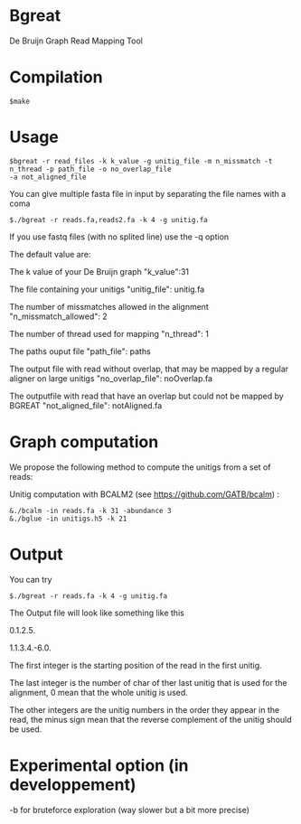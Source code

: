 Bgreat
=====
De Bruijn Graph Read Mapping Tool

Compilation
====
	$make

Usage
====
	$bgreat -r read_files -k k_value -g unitig_file -m n_missmatch -t n_thread -p path_file -o no_overlap_file 
	-a not_aligned_file

You can give multiple fasta file in input by separating the file names with a coma
	
	$./bgreat -r reads.fa,reads2.fa -k 4 -g unitig.fa

If you use fastq files (with no splited line) use the -q option

The default value are:
 

The k value of your De Bruijn graph
"k_value":31
 

The file containing your unitigs
"unitig_file": unitig.fa
 

The number of missmatches allowed in the alignment
"n_missmatch_allowed": 2
 

The number of thread used for mapping
"n_thread": 1
 

The paths ouput file 
"path_file": paths
 

The output file with read without overlap, that may be mapped by a regular aligner on large unitigs
"no_overlap_file": noOverlap.fa
 

The outputfile with read that have an overlap but could not be mapped by BGREAT
"not_aligned_file": notAligned.fa


Graph computation
====


We propose the following method to compute the unitigs from a set of reads:

Unitig computation with BCALM2 (see https://github.com/GATB/bcalm) :

	&./bcalm -in reads.fa -k 31 -abundance 3
	&./bglue -in unitigs.h5 -k 21

Output
====
You can try

	$./bgreat -r reads.fa -k 4 -g unitig.fa

The Output file will look like something like this

0.1.2.5.

1.1.3.4.-6.0.

The first integer is the starting position of the read in the first unitig.

The last integer is the number of char of ther last unitig that is used for the alignment, 0 mean that the whole unitig is used.

The other integers are the unitig numbers in the order they appear in the read, the minus sign mean that the reverse complement of the unitig should be used.





Experimental option (in developpement)
====
-b for bruteforce exploration (way slower but a bit more precise)

